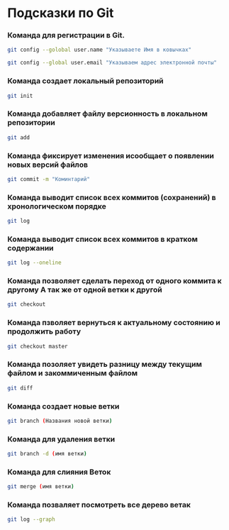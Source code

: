 # Подсказки по Git

### Команда для регистрации в Git.
```sh
git config --golobal user.name "Указываете Имя в ковычках"

git config --global user.email "Указываем адрес электронной почты"
```

### Команда создает локальный репозиторий

```sh
git init
```
### Команда добавляет файлу версионность в локальном репозитории
```sh
git add
```

### Команда фиксирует изменения исообщает о появлении новых версий файлов
```sh
git commit -m "Коминтарий"
```
### Команда выводит список всех коммитов (сохранений) в хронологическом порядке
```sh
git log
```
### Команда выводит список всех коммитов в кратком содержании
```sh
git log --oneline
```
### Команда позволяет сделать переход от одного коммита к другому А так же от одной ветки к другой
```sh
git checkout
```
### Команда пзволяет вернуться к актуальному состоянию и продолжить работу
```sh
git checkout master
```
### Команда позоляет увидеть разницу между текущим файлом и закоммиченным файлом
```sh
git diff 
```
### Команда создает новые ветки 
```sh
git branch (Названия новой ветки)
```
### Команда для удаления ветки
```sh
git branch -d (имя ветки)
```
### Команда для слияния Веток 
```sh
git merge (имя ветки)
```
### Команда позваляет посмотреть все дерево ветак
```sh
git log --graph
```


